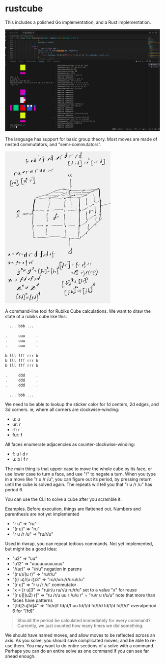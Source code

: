 rustcube
========

This includes a polished Go implementation, and a Rust implementation.

![ui.png](ui.png)

The language has support for basic group theory.
Most moves are made of nested commutators,
and "semi-commutators". 




![remarkable.png](remarkable.png)

A command-line tool for Rubiks Cube calculations.
We want to draw the state of a rubiks cube like this:

```
  ... bbb ...
 
.     uuu     .
.     uuu     .
.     uuu     .

b lll fff rrr b
b lll fff rrr b
b lll fff rrr b

.     ddd     .
.     ddd     .
.     ddd     .

  ... bbb ...
```

We need to be able to lookup the sticker color
for 1d centers, 2d edges, and 3d corners.
ie, where all corners are clockwise-winding:

  - u: u
  - ur: r
  - rf: r
  - fur: f

All faces enumerate adjacencies as counter-clockwise-winding:

  - f: u l d r
  - u: b l f r

The main thing is that upper-case to move the whole cube by its face,
or use lower case to turn a face, and use "/" to negate a turn.
When you type in a move like "r u /r /u", you can figure out its period,
by pressing return until the cube is solved again. The repeats will
tell you that "r u /r /u" has period 6.

You can use the CLI to solve a cube after you scramble it.


Examples. Before execution, things are flattened out.
Numbers and parenthesis are not yet implemented

- "r u" => "ru"
- "(r u)" => "ru"
- "r u /r /u" => "ru/r/u"

Used in rlwrap, you can repeat tedious commands. Not yet implemented, but might be a good idea:

- "u2" => "uu"
- "u12" => "uuuuuuuuuuuu"
- "/(ur)" => "/r/u" negation in parens
- "(r u)/(u r)" => "ru/r/u"
- "((r u)/(u r))3" => "ru/r/uru/r/uru/r/u"
- "[r u]" => "r u /r /u" commutator
- "x = [r u]3" => "ru/r/u ru/r/u ru/r/u" set to a value "x" for reuse
- "[r u][(u2) r]" => "ru /r/u uu r /u/u r" = "ru/r u r/u/u" note that more than faces have patterns 
- "[fd]2u[fd]4" => "fd/d/f fd/d/f uu fd/f/d fd/f/d fd/f/d fd/f/d" overalperiod 6 for "[fd]"
> Should the period be calculated immediately for every command? Currently, we just counted how many times we did something.

We should have named moves, and allow moves to be reflected across an axis.
As you solve, you should save complicated moves; and be able to re-use them.
You may want to do entire sections of a solve with a command.
Perhaps you can do an entire solve as one command if you can see far ahead enough.
